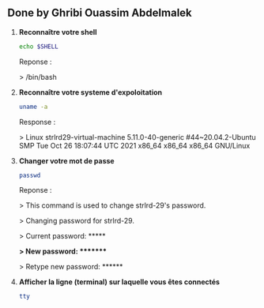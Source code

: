 ## Done by Ghribi Ouassim Abdelmalek

1.  **Reconnaître votre shell**
    
    ```bash
    echo $SHELL
    
    ```
    
    Reponse :
    
    \> /bin/bash
    
2.  **Reconnaître votre systeme d'expoloitation**
    
    ```bash
    uname -a
    
    ```
    
    Response :
    
    \> Linux strlrd29-virtual-machine 5.11.0-40-generic #44~20.04.2-Ubuntu SMP Tue Oct 26 18:07:44 UTC 2021 x86\_64 x86\_64 x86\_64 GNU/Linux
    
3.  **Changer votre mot de passe**
    
    ```bash
    passwd
    ```
    
    Reponse :
    
    \> This command is used to change strlrd-29's password.
    
    \> Changing password for strlrd-29.
    
    \> Current password: \*\*\*\*\*
    
    **\> New password: \*\*\*\*\*\*\***
    
    \> Retype new password: \*\*\*\*\*\*
    
4.  **Afficher la ligne (terminal) sur laquelle vous êtes connectés**
    
    ```bash
    tty 
    ```